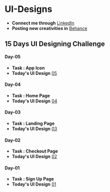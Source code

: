 # UI-Designs
- **Connect me through** [LinkedIn](https://www.linkedin.com/in/arjun-a-acharry-044a36252/)
- **Posting new creativities in** [Behance](https://www.behance.net/arjunaacharry)

## 15 Days UI Designing Challenge

#### Day-05
- **Task : App Icon**
- **Today's UI Design** [05](https://user-images.githubusercontent.com/115148574/230421996-9797ab77-95c2-4da5-87f0-e8b171bc9263.jpg)

#### Day-04
- **Task : Home Page**
- **Today's UI Design** [04](https://user-images.githubusercontent.com/115148574/229831888-6910b05b-6417-498b-bbb9-6ca06ebe294a.jpg)

#### Day-03
- **Task : Landing Page**
- **Today's UI Design** [03](https://user-images.githubusercontent.com/115148574/229697055-64d14508-0234-4b0e-a140-289930bd38be.jpg)

#### Day-02
- **Task : Checkout Page**
- **Today's UI Design** [02](https://user-images.githubusercontent.com/115148574/229544952-392289aa-c069-4e8d-91a2-94c8ecfe9b01.jpg)

#### Day-01
- **Task : Sign Up Page**
- **Today's UI Design** [01](https://user-images.githubusercontent.com/115148574/229290776-a0987bbc-9d2a-40c1-814f-4893421740e8.jpg)

